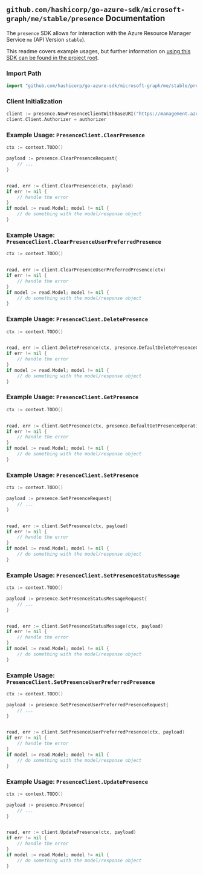
## `github.com/hashicorp/go-azure-sdk/microsoft-graph/me/stable/presence` Documentation

The `presence` SDK allows for interaction with the Azure Resource Manager Service `me` (API Version `stable`).

This readme covers example usages, but further information on [using this SDK can be found in the project root](https://github.com/hashicorp/go-azure-sdk/tree/main/docs).

### Import Path

```go
import "github.com/hashicorp/go-azure-sdk/microsoft-graph/me/stable/presence"
```


### Client Initialization

```go
client := presence.NewPresenceClientWithBaseURI("https://management.azure.com")
client.Client.Authorizer = authorizer
```


### Example Usage: `PresenceClient.ClearPresence`

```go
ctx := context.TODO()

payload := presence.ClearPresenceRequest{
	// ...
}


read, err := client.ClearPresence(ctx, payload)
if err != nil {
	// handle the error
}
if model := read.Model; model != nil {
	// do something with the model/response object
}
```


### Example Usage: `PresenceClient.ClearPresenceUserPreferredPresence`

```go
ctx := context.TODO()


read, err := client.ClearPresenceUserPreferredPresence(ctx)
if err != nil {
	// handle the error
}
if model := read.Model; model != nil {
	// do something with the model/response object
}
```


### Example Usage: `PresenceClient.DeletePresence`

```go
ctx := context.TODO()


read, err := client.DeletePresence(ctx, presence.DefaultDeletePresenceOperationOptions())
if err != nil {
	// handle the error
}
if model := read.Model; model != nil {
	// do something with the model/response object
}
```


### Example Usage: `PresenceClient.GetPresence`

```go
ctx := context.TODO()


read, err := client.GetPresence(ctx, presence.DefaultGetPresenceOperationOptions())
if err != nil {
	// handle the error
}
if model := read.Model; model != nil {
	// do something with the model/response object
}
```


### Example Usage: `PresenceClient.SetPresence`

```go
ctx := context.TODO()

payload := presence.SetPresenceRequest{
	// ...
}


read, err := client.SetPresence(ctx, payload)
if err != nil {
	// handle the error
}
if model := read.Model; model != nil {
	// do something with the model/response object
}
```


### Example Usage: `PresenceClient.SetPresenceStatusMessage`

```go
ctx := context.TODO()

payload := presence.SetPresenceStatusMessageRequest{
	// ...
}


read, err := client.SetPresenceStatusMessage(ctx, payload)
if err != nil {
	// handle the error
}
if model := read.Model; model != nil {
	// do something with the model/response object
}
```


### Example Usage: `PresenceClient.SetPresenceUserPreferredPresence`

```go
ctx := context.TODO()

payload := presence.SetPresenceUserPreferredPresenceRequest{
	// ...
}


read, err := client.SetPresenceUserPreferredPresence(ctx, payload)
if err != nil {
	// handle the error
}
if model := read.Model; model != nil {
	// do something with the model/response object
}
```


### Example Usage: `PresenceClient.UpdatePresence`

```go
ctx := context.TODO()

payload := presence.Presence{
	// ...
}


read, err := client.UpdatePresence(ctx, payload)
if err != nil {
	// handle the error
}
if model := read.Model; model != nil {
	// do something with the model/response object
}
```
